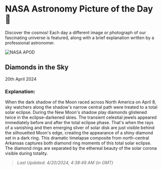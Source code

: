 
  # NASA Astronomy Picture of the Day 🌌

  Discover the cosmos! Each day a different image or photograph of our fascinating universe is featured, along with a brief explanation written by a professional astronomer.

![NASA APOD](https://apod.nasa.gov/apod/image/2404/tse2024Dobbs.jpg)

## Diamonds in the Sky

20th April 2024

### Explanation: 

When the dark shadow of the Moon raced across North America on April 8, sky watchers along the shadow's narrow central path were treated to a total solar eclipse. During the New Moon's shadow play diamonds glistened twice in the eclipse-darkened skies. The transient celestial jewels appeared immediately before and after the total eclipse phase. That's when the rays of a vanishing and then emerging sliver of solar disk are just visible behind the silhouetted Moon's edge, creating the appearance of a shiny diamond set in a dark ring. This dramatic timelapse composite from north-central Arkansas captures both diamond ring moments of this total solar eclipse. The diamond rings are separated by the ethereal beauty of the solar corona visible during totality.

> _Last Updated: 4/20/2024, 4:38:49 AM (in GMT)_
